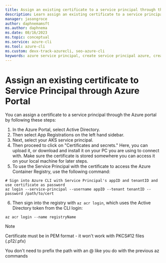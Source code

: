 ```yaml
---
title: Assign an existing certificate to a service principal through the Azure portal – Azure CLI | Microsoft Docs
description: Learn assign an existing certificate to a service principal by using the Azure portal.
manager: jasongroce
author: daphnemamsft
ms.author: daphnema
ms.date: 08/16/2023
ms.topic: conceptual
ms.service: azure-cli
ms.tool: azure-cli
ms.custom: devx-track-azurecli, seo-azure-cli
keywords: azure service principal, create service principal azure, create service principal azure cli
---
```

# Assign an existing certificate to Service Principal through Azure Portal

You can assign a certificate to a service principal through the Azure portal by following these steps:

1. In the Azure Portal, select Active Directory.
2. Then select App Registrations on the left hand sidebar.
3. Next, select your AKS service principal.
4. Then proceed to click on "Certificates and secrets." Here, you can upload it, or download and install it on your PC you are using to connect with. Make sure the certificate is stored somewhere you can access it on your local machine for later steps.
5. To use the Service Principal with the certificate to access the Azure Container Registry, use the following command:

```azurecli-interactive
# Sign into Azure CLI with Service Principal's appID and tenantID and use certificate as password
az login --service-principal --username appID --tenant tenantID --password /path/to/cert
```

6. Then sign into the registry with `az acr login`, which uses the Active Directory token from the CLI login:

```azurecli-interactive
az acr login --name registryName
```

> [!NOTE]
> Certificate must be in PEM format - it won't work with PKCS#12 files (.p12/.pfx)
>
> You don't need to prefix the path with an @ like you do with the previous az commands
